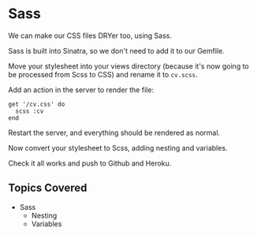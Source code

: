 # Sass

We can make our CSS files DRYer too, using Sass. 

Sass is built into Sinatra, so we don't need to add it to our Gemfile. 

Move your stylesheet into your views directory (because it's now going to be processed from Scss to CSS) and rename it to `cv.scss`.

Add an action in the server to render the file:

```
get '/cv.css' do
  scss :cv
end
```

Restart the server, and everything should be rendered as normal.

Now convert your stylesheet to Scss, adding nesting and variables.

Check it all works and push to Github and Heroku.

## Topics Covered

* Sass
    * Nesting
    * Variables